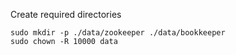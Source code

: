 Create required directories
```shell
sudo mkdir -p ./data/zookeeper ./data/bookkeeper
sudo chown -R 10000 data
```